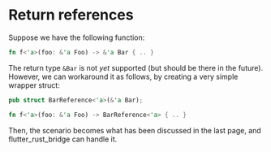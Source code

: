 # Return references

Suppose we have the following function:

```rust
fn f<'a>(foo: &'a Foo) -> &'a Bar { .. }
```

The return type `&Bar` is not *yet* supported (but should be there in the future).
However, we can workaround it as follows, by creating a very simple wrapper struct:

```rust
pub struct BarReference<'a>(&'a Bar);

fn f<'a>(foo: &'a Foo) -> BarReference<'a> { .. }
```

Then, the scenario becomes what has been discussed in the last page, and flutter_rust_bridge can handle it.
